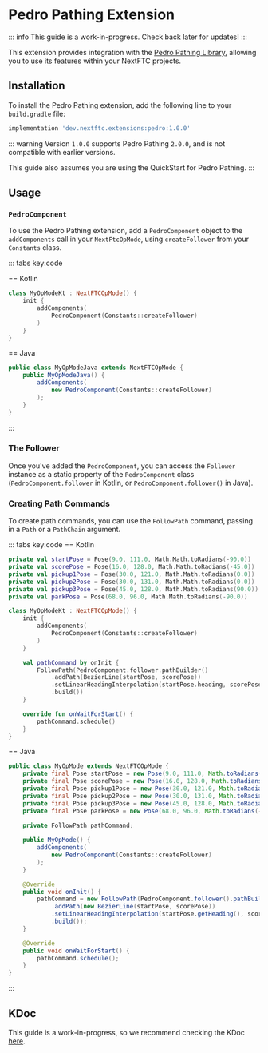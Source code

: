 # Pedro Pathing Extension

::: info
This guide is a work-in-progress.
Check back later for updates!
:::

This extension provides integration with the 
[Pedro Pathing Library](https://pedropathing.com/),
allowing you to use its features within your NextFTC projects.

## Installation

To install the Pedro Pathing extension, 
add the following line to your `build.gradle` file:

```groovy
implementation 'dev.nextftc.extensions:pedro:1.0.0'
```

::: warning
Version `1.0.0` supports Pedro Pathing `2.0.0`,
and is not compatible with earlier versions.

This guide also assumes you are using 
the QuickStart for Pedro Pathing.
:::

## Usage

### `PedroComponent`

To use the Pedro Pathing extension,
add a `PedroComponent` object to the `addComponents` call
in your `NextFtcOpMode`, using `createFollower` from your
`Constants` class.

::: tabs key:code

== Kotlin
```kotlin
class MyOpModeKt : NextFTCOpMode() {
    init {
        addComponents(
            PedroComponent(Constants::createFollower)
        )
    }
}
```

== Java
```java
public class MyOpModeJava extends NextFTCOpMode {
    public MyOpModeJava() {
        addComponents(
            new PedroComponent(Constants::createFollower)
        );
    }
}
```
:::

### The Follower

Once you've added the `PedroComponent`, 
you can access the `Follower` instance
as a static property of the `PedroComponent` class
(`PedroComponent.follower` in Kotlin, or `PedroComponent.follower()` in Java).

### Creating Path Commands

To create path commands, you can use the `FollowPath` command,
passing in a `Path` or a `PathChain` argument.

::: tabs key:code
== Kotlin
```kotlin
private val startPose = Pose(9.0, 111.0, Math.Math.toRadians(-90.0))
private val scorePose = Pose(16.0, 128.0, Math.Math.toRadians(-45.0))
private val pickup1Pose = Pose(30.0, 121.0, Math.Math.toRadians(0.0))
private val pickup2Pose = Pose(30.0, 131.0, Math.Math.toRadians(0.0))
private val pickup3Pose = Pose(45.0, 128.0, Math.Math.toRadians(90.0))
private val parkPose = Pose(68.0, 96.0, Math.Math.toRadians(-90.0))

class MyOpModeKt : NextFTCOpMode() {
    init {
        addComponents(
            PedroComponent(Constants::createFollower)
        )
    }

    val pathCommand by onInit { 
        FollowPath(PedroComponent.follower.pathBuilder()
            .addPath(BezierLine(startPose, scorePose))
            .setLinearHeadingInterpolation(startPose.heading, scorePose.heading)
            .build())
    }

    override fun onWaitForStart() {
        pathCommand.schedule()
    }
}
```

== Java
```java
public class MyOpMode extends NextFTCOpMode {
    private final Pose startPose = new Pose(9.0, 111.0, Math.toRadians(-90.0));
    private final Pose scorePose = new Pose(16.0, 128.0, Math.toRadians(-45.0));
    private final Pose pickup1Pose = new Pose(30.0, 121.0, Math.toRadians(0.0));
    private final Pose pickup2Pose = new Pose(30.0, 131.0, Math.toRadians(0.0));
    private final Pose pickup3Pose = new Pose(45.0, 128.0, Math.toRadians(90.0));
    private final Pose parkPose = new Pose(68.0, 96.0, Math.toRadians(-90.0));
    
    private FollowPath pathCommand;

    public MyOpMode() {
        addComponents(
            new PedroComponent(Constants::createFollower)
        );
    }

    @Override
    public void onInit() {
        pathCommand = new FollowPath(PedroComponent.follower().pathBuilder()
            .addPath(new BezierLine(startPose, scorePose))
            .setLinearHeadingInterpolation(startPose.getHeading(), scorePose.getHeading())
            .build());
    }

    @Override
    public void onWaitForStart() {
        pathCommand.schedule();
    }
}
```

:::

## KDoc

This guide is a work-in-progress,
so we recommend checking the KDoc [here](https://javadoc.io/doc/dev.nextftc.extensions/pedro/latest/index.html).